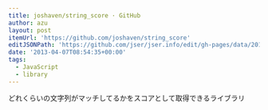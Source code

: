 ```yaml
---
title: joshaven/string_score · GitHub
author: azu
layout: post
itemUrl: 'https://github.com/joshaven/string_score'
editJSONPath: 'https://github.com/jser/jser.info/edit/gh-pages/data/2013/04/index.json'
date: '2013-04-07T08:54:35+00:00'
tags:
  - JavaScript
  - library
---
```

どれくらいの文字列がマッチしてるかをスコアとして取得できるライブラリ

